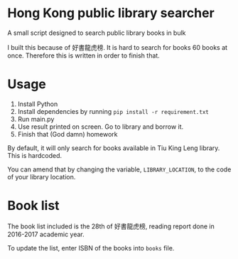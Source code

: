 # Hong Kong public library searcher
A small script designed to search public library books in bulk

I built this because of 好書龍虎榜. It is hard to search for books 60 books at once. Therefore this is written in order to finish that.

# Usage
1. Install Python
2. Install dependencies by running `pip install -r requirement.txt` 
2. Run main.py
3. Use result printed on screen. Go to library and borrow it.
4. Finish that (God damn) homework

By default, it will only search for books available in Tiu King Leng library. This is hardcoded.

You can amend that by changing the variable, `LIBRARY_LOCATION`, to the code of your library location.

# Book list
The book list included is the 28th of 好書龍虎榜, reading report done in 2016-2017 academic year.

To update the list, enter ISBN of the books into `books` file.